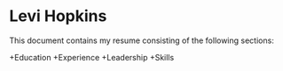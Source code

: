 Levi Hopkins
==================
This document contains my resume consisting of the following sections:

+Education
+Experience
+Leadership
+Skills
